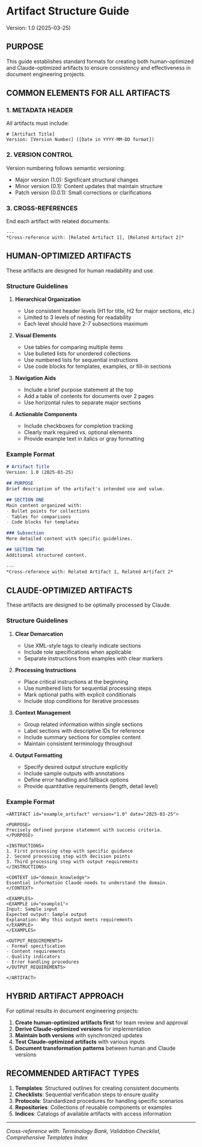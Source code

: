 # Artifact Structure Guide
Version: 1.0 (2025-03-25)

## PURPOSE
This guide establishes standard formats for creating both human-optimized and Claude-optimized artifacts to ensure consistency and effectiveness in document engineering projects.

## COMMON ELEMENTS FOR ALL ARTIFACTS

### 1. METADATA HEADER
All artifacts must include:
```
# [Artifact Title]
Version: [Version Number] ([Date in YYYY-MM-DD format])
```

### 2. VERSION CONTROL
Version numbering follows semantic versioning:
- Major version (1.0): Significant structural changes
- Minor version (0.1): Content updates that maintain structure
- Patch version (0.0.1): Small corrections or clarifications

### 3. CROSS-REFERENCES
End each artifact with related documents:
```
---
*Cross-reference with: [Related Artifact 1], [Related Artifact 2]*
```

## HUMAN-OPTIMIZED ARTIFACTS

These artifacts are designed for human readability and use.

### Structure Guidelines

1. **Hierarchical Organization**
   - Use consistent header levels (H1 for title, H2 for major sections, etc.)
   - Limited to 3 levels of nesting for readability
   - Each level should have 2-7 subsections maximum

2. **Visual Elements**
   - Use tables for comparing multiple items
   - Use bulleted lists for unordered collections
   - Use numbered lists for sequential instructions
   - Use code blocks for templates, examples, or fill-in sections

3. **Navigation Aids**
   - Include a brief purpose statement at the top
   - Add a table of contents for documents over 2 pages
   - Use horizontal rules to separate major sections

4. **Actionable Components**
   - Include checkboxes for completion tracking
   - Clearly mark required vs. optional elements
   - Provide example text in italics or gray formatting

### Example Format
```markdown
# Artifact Title
Version: 1.0 (2025-03-25)

## PURPOSE
Brief description of the artifact's intended use and value.

## SECTION ONE
Main content organized with:
- Bullet points for collections
- Tables for comparisons
- Code blocks for templates

### Subsection
More detailed content with specific guidelines.

## SECTION TWO
Additional structured content.

---
*Cross-reference with: Related Artifact 1, Related Artifact 2*
```

## CLAUDE-OPTIMIZED ARTIFACTS

These artifacts are designed to be optimally processed by Claude.

### Structure Guidelines

1. **Clear Demarcation**
   - Use XML-style tags to clearly indicate sections
   - Include role specifications when applicable
   - Separate instructions from examples with clear markers

2. **Processing Instructions**
   - Place critical instructions at the beginning
   - Use numbered lists for sequential processing steps
   - Mark optional paths with explicit conditionals
   - Include stop conditions for iterative processes

3. **Context Management**
   - Group related information within single sections
   - Label sections with descriptive IDs for reference
   - Include summary sections for complex content
   - Maintain consistent terminology throughout

4. **Output Formatting**
   - Specify desired output structure explicitly
   - Include sample outputs with annotations
   - Define error handling and fallback options
   - Provide quantitative requirements (length, detail level)

### Example Format
```
<ARTIFACT id="example_artifact" version="1.0" date="2025-03-25">

<PURPOSE>
Precisely defined purpose statement with success criteria.
</PURPOSE>

<INSTRUCTIONS>
1. First processing step with specific guidance
2. Second processing step with decision points
3. Third processing step with output requirements
</INSTRUCTIONS>

<CONTEXT id="domain_knowledge">
Essential information Claude needs to understand the domain.
</CONTEXT>

<EXAMPLES>
<EXAMPLE id="example1">
Input: Sample input
Expected output: Sample output
Explanation: Why this output meets requirements
</EXAMPLE>
</EXAMPLES>

<OUTPUT_REQUIREMENTS>
- Format specification
- Content requirements
- Quality indicators
- Error handling procedures
</OUTPUT_REQUIREMENTS>

</ARTIFACT>
```

## HYBRID ARTIFACT APPROACH

For optimal results in document engineering projects:

1. **Create human-optimized artifacts first** for team review and approval
2. **Derive Claude-optimized versions** for implementation
3. **Maintain both versions** with synchronized updates
4. **Test Claude-optimized artifacts** with various inputs
5. **Document transformation patterns** between human and Claude versions

## RECOMMENDED ARTIFACT TYPES

1. **Templates**: Structured outlines for creating consistent documents
2. **Checklists**: Sequential verification steps to ensure quality
3. **Protocols**: Standardized procedures for handling specific scenarios
4. **Repositories**: Collections of reusable components or examples
5. **Indices**: Catalogs of available artifacts with access information

---
*Cross-reference with: Terminology Bank, Validation Checklist, Comprehensive Templates Index*